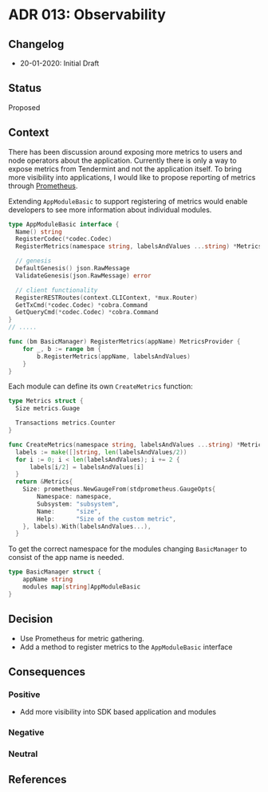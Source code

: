 # ADR 013: Observability

## Changelog

- 20-01-2020: Initial Draft

## Status

Proposed

## Context

There has been discussion around exposing more metrics to users and node operators about the application. Currently there is only a way to expose metrics from Tendermint and not the application itself. To bring more visibility into applications, I would like to propose reporting of metrics through [Prometheus](https://prometheus.io/).

Extending `AppModuleBasic` to support registering of metrics would enable developers to see more information about individual modules.

```go
type AppModuleBasic interface {
  Name() string
  RegisterCodec(*codec.Codec)
  RegisterMetrics(namespace string, labelsAndValues ...string) *Metrics

  // genesis
  DefaultGenesis() json.RawMessage
  ValidateGenesis(json.RawMessage) error

  // client functionality
  RegisterRESTRoutes(context.CLIContext, *mux.Router)
  GetTxCmd(*codec.Codec) *cobra.Command
  GetQueryCmd(*codec.Codec) *cobra.Command
}
// .....

func (bm BasicManager) RegisterMetrics(appName) MetricsProvider {
	for _, b := range bm {
		b.RegisterMetrics(appName, labelsAndValues)
	}
}
```

Each module can define its own `CreateMetrics` function:

```go
type Metrics struct {
  Size metrics.Guage

  Transactions metrics.Counter
}

func CreateMetrics(namespace string, labelsAndValues ...string) *Metrics {
  labels := make([]string, len(labelsAndValues/2))
  for i := 0; i < len(labelsAndValues); i += 2 {
      labels[i/2] = labelsAndValues[i]
  }
  return &Metrics{
    Size: prometheus.NewGaugeFrom(stdprometheus.GaugeOpts{
		Namespace: namespace,
		Subsystem: "subsystem",
		Name:      "size",
		Help:      "Size of the custom metric",
	}, labels).With(labelsAndValues...),
  }

```

To get the correct namespace for the modules changing `BasicManager` to consist of the app name is needed.

```go
type BasicManager struct {
	appName string
	modules map[string]AppModuleBasic
}
```

## Decision

- Use Prometheus for metric gathering.
- Add a method to register metrics to the `AppModuleBasic` interface

## Consequences

### Positive

- Add more visibility into SDK based application and modules

### Negative

### Neutral

## References
